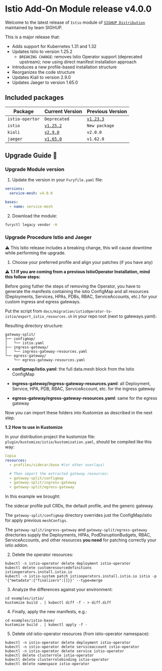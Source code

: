 # Istio Add-On Module release v4.0.0

Welcome to the latest release of `Istio` module of [`SIGHUP Distribution`](https://github.com/sighupio/distribution) maintained by team SIGHUP.

This is a major release that:

- Adds support for Kubernetes 1.31 and 1.32
- Updates Istio to version 1.25.2
  - `BREAKING CHANGE`: removes Istio Operator support (deprecated upstream); now using direct manifest installation approach
- Introduces a new profile-based installation structure
- Reorganizes the code structure
- Updates Kiali to version 2.9.0
- Updates Jaeger to version 1.65.0

## Included packages

| Package         | Current Version                                                           | Previous Version |
| --------------  | ------------------------------------------------------------------------- | ---------------- |
| `istio-opertor` |     `Deprecated`        |  [`v1.23.3`](https://github.com/istio/istio/releases/tag/1.23.3)   |
| `istio`         | [`v1.25.2`](https://github.com/istio/istio/releases/tag/1.25.2)           | `New package`    |
| `kiali`         | [`v2.9.0`](https://github.com/kiali/kiali/releases/tag/v2.9.0)            | `v2.0.0`         |
| `jaeger`        | [`v1.65.0`](https://github.com/jaegertracing/jaeger/releases/tag/v1.65.0) | `v1.62.0`        |


## Upgrade Guide 🦮

### Upgrade Module version

1. Update the version in your `Furyfile.yaml` file:

```yaml
versions:
  service-mesh: v4.0.0

bases:
  - name: service-mesh
```

2. Download the module:

```bash
furyctl legacy vendor -H
```

### Upgrade Procedure Istio and Jaeger

⚠️ This Istio release includes a breaking change, this will cause downtime while performing the upgrade.

1. Choose your preferred profile and align your patches (if you have any)


⚠️  **1.1 If you are coming from a previous IstioOperator Installation, mind this follow steps:**

Before going futher the steps of removing the Operator, you have to generate the manifests containing  the istio ConfigMap and all resources (Deployments, Services, HPAs, PDBs, RBAC, ServiceAccounts, etc.) for your custom ingress and egress gateways.

Put the script from `docs/migration/istioOperator-to-istio/export_istio_resources.sh` in your repo root (next to gateways.yaml):

Resulting directory structure:

```
gateway-split/
├── configmap/
│   └── istio.yaml
├── ingress-gateway/
│   └── ingress-gateway-resources.yaml
└── egress-gateway/
    └── egress-gateway-resources.yaml
```
- **configmap/istio.yaml**: the full data.mesh block from the Istio ConfigMap

- **ingress-gateway/ingress-gateway-resources.yaml**: all Deployment, Service, HPA, PDB, RBAC, ServiceAccount, etc. for the ingress gateway

 - **egress-gateway/egress-gateway-resources.yaml**: same for the egress gateway

Now you can import these folders into Kustomize as described in the next step.

**1.2 How to use in Kustomize**

In your distribution project the kustomize file: `plugin/kustomize/istio/kustomization.yaml`, should be compiled like this way:

```yaml
Copia
resources:
  - profiles/sidecar/base #(or other overlays)

  # Then import the extracted gateway resources:
  - gateway-split/configmap
  - gateway-split/ingress-gateway
  - gateway-split/egress-gateway
```
In this example we brought:

The sidecar profile pull CRDs, the default profile, and the generic gateway.

The `gateway-split/configmap` directory overrides just the ConfigMap/istio for apply previous `meshConfigs`.

The `gateway-split/ingress-gateway` and `gateway-split/egress-gateway` directories supply the Deployments, HPAs, PodDisruptionBudgets, RBAC, ServiceAccounts, and other resources **you need** for patching correctly your istio addon.

2. Delete the operator resources:

```shell
kubectl -n istio-operator delete deployment istio-operator
kubectl delete customresourcedefinitions istiooperators.install.istio.io
kubectl -n istio-system patch istiooperators.install.istio.io istio -p '{"metadata":{"finalizers":[]}}' --type=merge
```
3. Analyze the differences against your environment:

```shell
cd examples/istio/
kustomize build . | kubectl diff -f - > diff.diff
```
4. Finally, apply the new manifests, e.g.:

```shell
cd examples/istio-base/
kustomize build . | kubectl apply -f -
```
5. Delete old istio-operator resources (from istio-operator namespace):

```shell
kubectl -n istio-operator delete deployment istio-operator
kubectl -n istio-operator delete serviceaccount istio-operator
kubectl -n istio-operator delete service istio-operator
kubectl delete clusterrole istio-operator
kubectl delete clusterrolebinding istio-operator
kubectl delete namespace istio-operator
```
